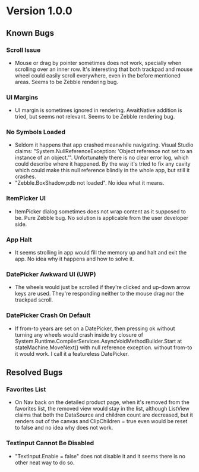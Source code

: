 # Version 1.0.0

## Known Bugs

### Scroll Issue
- Mouse or drag by pointer sometimes does not work, specially when scrolling over an inner row. It's interesting that both trackpad and mouse wheel could easily scroll everywhere, even in the before mentioned areas. Seems to be Zebble rendering bug.

### UI Margins
- UI margin is sometimes ignored in rendering. AwaitNative addition is tried, but seems not relevant. Seems to be Zebble rendering bug.

### No Symbols Loaded
- Seldom it happens that app crashed meanwhile navigating. Visual Studio claims: "System.NullReferenceException: 'Object reference not set to an instance of an object.'". Unfortunately there is no clear error log, which could describe where it happened. By the way it's tried to fix any cavity which could make this null reference blindly in the whole app, but still it crashes.
- "Zebble.BoxShadow.pdb not loaded". No idea what it means.

### ItemPicker UI
- ItemPicker dialog sometimes does not wrap content as it supposed to be. Pure Zebble bug. No solution is applicable from the user developer side.

### App Halt
- It seems strolling in app would fill the memory up and halt and exit the app. No idea why it happens and how to solve it.

### DatePicker Awkward UI (UWP)
- The wheels would just be scrolled if they're clicked and up-down arrow keys are used. They're responding neither to the mouse drag nor the trackpad scroll.

### DatePicker Crash On Default
- If from-to years are set on a DatePicker, then pressing ok without turning any wheels would crash inside try closure of System.Runtime.CompilerServices.AsyncVoidMethodBuilder.Start at stateMachine.MoveNext() with null reference exception. without from-to it would work. I call it a featureless DatePicker.

## Resolved Bugs

### Favorites List
- On Nav back on the detailed product page, when it's removed from the favorites list, the removed view would stay in the list, although ListView claims that both the DataSource and children count are decreased, but it renders out of the canvas and ClipChildren = true even would be reset to false and no idea why does not work.

### TextInput Cannot Be Disabled
- "TextInput.Enable = false" does not disable it and it seems there is no other neat way to do so.
